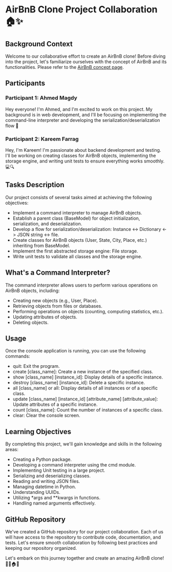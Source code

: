# AirBnB Clone Project Collaboration 🏠✨

## Background Context

Welcome to our collaborative effort to create an AirBnB clone! Before diving into the project, let's familiarize ourselves with the concept of AirBnB and its functionalities. Please refer to the [AirBnB concept page](https://www.airbnb.com/).

## Participants

### Participant 1: Ahmed Magdy

Hey everyone! I'm Ahmed, and I'm excited to work on this project. My background is in web development, and I'll be focusing on implementing the command-line interpreter and developing the serialization/deserialization flow 🚀

### Participant 2: Kareem Farrag

Hey, I'm Kareem! I'm passionate about backend development and testing. I'll be working on creating classes for AirBnB objects, implementing the storage engine, and writing unit tests to ensure everything works smoothly. 💻🔍

## Tasks Description

Our project consists of several tasks aimed at achieving the following objectives:

- Implement a command interpreter to manage AirBnB objects.
- Establish a parent class (BaseModel) for object initialization, serialization, and deserialization.
- Develop a flow for serialization/deserialization: Instance <-> Dictionary <-> JSON string <-> file.
- Create classes for AirBnB objects (User, State, City, Place, etc.) inheriting from BaseModel.
- Implement the first abstracted storage engine: File storage.
- Write unit tests to validate all classes and the storage engine.

## What's a Command Interpreter?

The command interpreter allows users to perform various operations on AirBnB objects, including:

- Creating new objects (e.g., User, Place).
- Retrieving objects from files or databases.
- Performing operations on objects (counting, computing statistics, etc.).
- Updating attributes of objects.
- Deleting objects.

## Usage

Once the console application is running, you can use the following commands:

- quit: Exit the program.
- create [class_name]: Create a new instance of the specified class.
- show [class_name] [instance_id]: Display details of a specific instance.
- destroy [class_name] [instance_id]: Delete a specific instance.
- all [class_name] or all: Display details of all instances or of a specific class.
- update [class_name] [instance_id] [attribute_name] [attribute_value]: Update attributes of a specific instance.
- count [class_name]: Count the number of instances of a specific class.
- clear: Clear the console screen.

## Learning Objectives

By completing this project, we'll gain knowledge and skills in the following areas:

- Creating a Python package.
- Developing a command interpreter using the cmd module.
- Implementing Unit testing in a large project.
- Serializing and deserializing classes.
- Reading and writing JSON files.
- Managing datetime in Python.
- Understanding UUIDs.
- Utilizing *args and **kwargs in functions.
- Handling named arguments effectively.

## GitHub Repository

We've created a GitHub repository for our project collaboration. Each of us will have access to the repository to contribute code, documentation, and tests. Let's ensure smooth collaboration by following best practices and keeping our repository organized.

Let's embark on this journey together and create an amazing AirBnB clone! 💪🏼🏠✨

